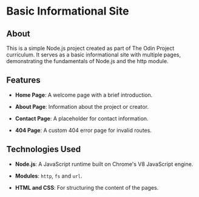 # Basic Informational Site

## About
This is a simple Node.js project created as part of The Odin Project curriculum. It serves as a basic informational site with multiple pages, demonstrating the fundamentals of Node.js and the http module.

## Features
- **Home Page**: A welcome page with a brief introduction.

- **About Page**: Information about the project or creator.

- **Contact Page**: A placeholder for contact information.

- **404 Page**: A custom 404 error page for invalid routes.

## Technologies Used
- **Node.js**: A JavaScript runtime built on Chrome's V8 JavaScript engine.

- **Modules**: `http`, `fs` and `url`.

- **HTML and CSS**: For structuring the content of the pages.